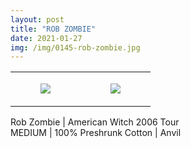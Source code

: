 ```yaml
---
layout: post
title: "ROB ZOMBIE"
date: 2021-01-27
img: /img/0145-rob-zombie.jpg
---
```




<table style="width:100%;"><tr><td style="vertical-align:top;">
      <figure class="tmblr-full" data-orig-height="2048" data-orig-width="1365" data-orig-src="https://concertshirts.netlify.app/shirts/0145/0145-01.jpg"><img src="https://64.media.tumblr.com/5b4aabb7c9af347e09203d7fab4bd086/edf1c6d37471d5a7-26/s540x810/3210d20acbefcbd7ddcf819feb843830cd89c0a7.jpg" data-orig-height="2048" data-orig-width="1365" data-orig-src="https://concertshirts.netlify.app/shirts/0145/0145-01.jpg"/></figure></td>
    <td style="vertical-align:top;">
      <figure class="tmblr-full" data-orig-height="2048" data-orig-width="1365" data-orig-src="https://concertshirts.netlify.app/shirts/0145/0145-02.jpg"><img src="https://64.media.tumblr.com/6f1a240afc5e893a1bb72fb1ea1d0f9f/edf1c6d37471d5a7-39/s540x810/862c2ef9ef1751f520fc01f0c8c1828ed8978528.jpg" data-orig-height="2048" data-orig-width="1365" data-orig-src="https://concertshirts.netlify.app/shirts/0145/0145-02.jpg"/></figure></td>
  </tr></table><p>
  Rob Zombie | American Witch 2006 Tour<br/>MEDIUM | 100% Preshrunk Cotton | Anvil
</p>
